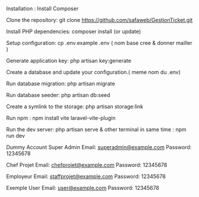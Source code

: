 Installation : 
Install Composer

Clone the repository: git clone https://github.com/safaweb/GestionTicket.git

Install PHP dependencies: composer install (or update)

Setup configuration: cp .env.example .env ( nom base cree & donner mailler ) 

Generate application key: php artisan key:generate

Create a database and update your configuration.( meme nom du .env)

Run database migration: php artisan migrate

Run database seeder: php artisan db:seed

Create a symlink to the storage: php artisan storage:link

Run npm : npm install vite laravel-vite-plugin

Run the dev server: php artisan serve & other terminal in same time : npm run dev 






Dummy Account
Super Admin
Email: superadmin@example.com
Password: 12345678

Chef Projet
Email: chefprojet@example.com
Password: 12345678

Employeur
Email: staffprojet@example.com
Password: 12345678

Exemple User
Email: user@example.com
Password: 12345678

